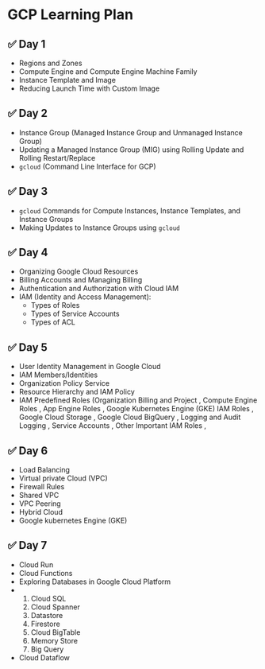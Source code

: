 # GCP Learning Plan

## ✅ Day 1

- Regions and Zones  
- Compute Engine and Compute Engine Machine Family  
- Instance Template and Image  
- Reducing Launch Time with Custom Image  

## ✅ Day 2

- Instance Group (Managed Instance Group and Unmanaged Instance Group)  
- Updating a Managed Instance Group (MIG) using Rolling Update and Rolling Restart/Replace  
- `gcloud` (Command Line Interface for GCP)  

## ✅ Day 3

- `gcloud` Commands for Compute Instances, Instance Templates, and Instance Groups  
- Making Updates to Instance Groups using `gcloud`  

## ✅ Day 4

- Organizing Google Cloud Resources  
- Billing Accounts and Managing Billing  
- Authentication and Authorization with Cloud IAM  
- IAM (Identity and Access Management):  
  - Types of Roles  
  - Types of Service Accounts  
  - Types of ACL

## ✅ Day 5
- User Identity Management in Google Cloud
- IAM Members/Identities
- Organization Policy Service
- Resource Hierarchy and IAM Policy
- IAM Predefined Roles (Organization Billing and Project , Compute Engine Roles ,  App Engine Roles , Google Kubernetes Engine (GKE) IAM Roles , Google Cloud Storage ,
  Google Cloud BigQuery , Logging and Audit Logging , Service Accounts , Other Important IAM Roles ,

## ✅ Day 6
- Load Balancing
- Virtual private Cloud (VPC)
- Firewall Rules
- Shared VPC
- VPC Peering
- Hybrid Cloud
- Google kubernetes Engine (GKE)

## ✅ Day 7
- Cloud Run
- Cloud Functions
- Exploring Databases in Google Cloud Platform
- 1. Cloud SQL
  2. Cloud Spanner
  3. Datastore
  4. Firestore
  5. Cloud BigTable
  6. Memory Store
  7. Big Query
- Cloud Dataflow
  




